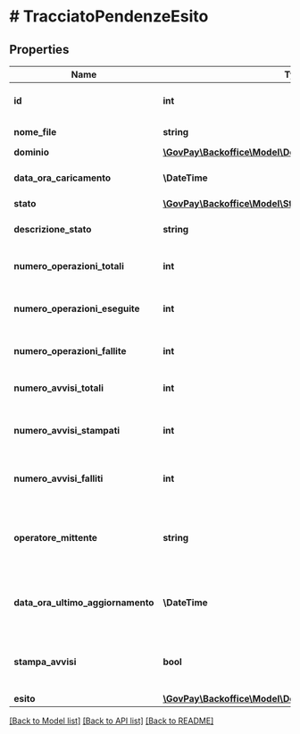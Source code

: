 # # TracciatoPendenzeEsito

## Properties

Name | Type | Description | Notes
------------ | ------------- | ------------- | -------------
**id** | **int** | Identificativo numerico del tracciato |
**nome_file** | **string** | Nome del file tracciato |
**dominio** | [**\GovPay\Backoffice\Model\DominioIndex**](DominioIndex.md) |  | [optional]
**data_ora_caricamento** | **\DateTime** | Data di caricamento del tracciato |
**stato** | [**\GovPay\Backoffice\Model\StatoTracciatoPendenza**](StatoTracciatoPendenza.md) |  |
**descrizione_stato** | **string** | Descrizione dello stato del tracciato | [optional]
**numero_operazioni_totali** | **int** | Numero totale di operazioni previste | [optional]
**numero_operazioni_eseguite** | **int** | Numero totale di operazioni eseguite con successo | [optional]
**numero_operazioni_fallite** | **int** | Numero totale di operazioni fallite | [optional]
**numero_avvisi_totali** | **int** | Numero totale di stampe previste | [optional]
**numero_avvisi_stampati** | **int** | Numero totale di stampe eseguite con successo | [optional]
**numero_avvisi_falliti** | **int** | Numero totale di stampe non eseguite a causa di errori | [optional]
**operatore_mittente** | **string** | Nome operatore del cruscotto che ha effettuato l&#39;operazione di caricamento | [optional]
**data_ora_ultimo_aggiornamento** | **\DateTime** | Data ultimo aggiornamento stato elaborazione del tracciato | [optional]
**stampa_avvisi** | **bool** | indica se sono disponibili le stampe degli avvisi caricati con il tracciato | [optional]
**esito** | [**\GovPay\Backoffice\Model\DettaglioTracciatoPendenzeEsito**](DettaglioTracciatoPendenzeEsito.md) |  |

[[Back to Model list]](../../README.md#models) [[Back to API list]](../../README.md#endpoints) [[Back to README]](../../README.md)
